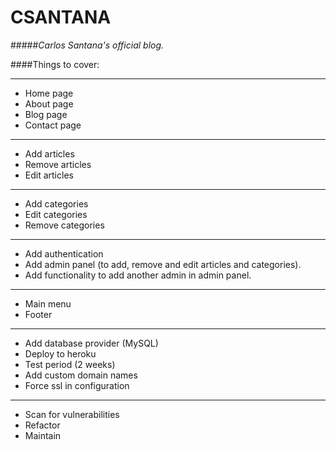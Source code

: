 # CSANTANA

#####_Carlos Santana's official blog._

####Things to cover:
***
* Home page
* About page
* Blog page
* Contact page
***
* Add articles
* Remove articles
* Edit articles
***
* Add categories
* Edit categories
* Remove categories
***
* Add authentication
* Add admin panel (to add, remove and edit articles and categories).
* Add functionality to add another admin in admin panel.
***
* Main menu
* Footer
***
* Add database provider (MySQL)
* Deploy to heroku
* Test period (2 weeks)
* Add custom domain names
* Force ssl in configuration
***
* Scan for vulnerabilities
* Refactor
* Maintain
